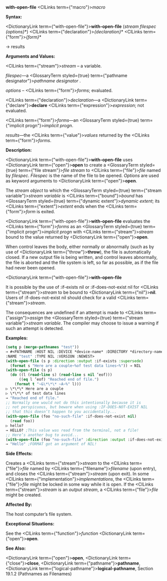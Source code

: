 **with-open-file** <ClLinks  term={"macro"}><i>macro</i></ClLinks> 



**Syntax:** 



<DictionaryLink  term={"with-open-file"}><b>with-open-file</b></DictionaryLink> (*stream filespec \{options\}*\*) <ClLinks  term={"declaration"}><i>\{declaration\}</i></ClLinks>\* <ClLinks  term={"form"}><i>\{form\}</i></ClLinks>\* 



→ results 



**Arguments and Values:** 



<ClLinks  term={"stream"}><i>stream</i></ClLinks> – a variable. 



*filespec*—a <GlossaryTerm styled={true} term={"pathname designator"}><i>pathname designator</i></GlossaryTerm> . 



*options* – <ClLinks  term={"form"}><i>forms</i></ClLinks>; evaluated. 



<ClLinks  term={"declaration"}><i>declaration</i></ClLinks>—a <DictionaryLink  term={"declare"}><b>declare</b></DictionaryLink> <ClLinks  term={"expression"}><i>expression</i></ClLinks>; not evaluated. 



<ClLinks  term={"form"}><i>forms</i></ClLinks>—an <GlossaryTerm styled={true} term={"implicit progn"}><i>implicit progn</i></GlossaryTerm>. 



*results*—the <ClLinks  term={"value"}><i>values</i></ClLinks> returned by the <ClLinks  term={"form"}><i>forms</i></ClLinks>. 



**Description:** 



<DictionaryLink  term={"with-open-file"}><b>with-open-file</b></DictionaryLink> uses <DictionaryLink  term={"open"}><b>open</b></DictionaryLink> to create a <GlossaryTerm styled={true} term={"file stream"}><i>file stream</i></GlossaryTerm> to <ClLinks  term={"file"}><i>file</i></ClLinks> named by *filespec*. *Filespec* is the name of the file to be opened. *Options* are used as keyword arguments to <DictionaryLink  term={"open"}><b>open</b></DictionaryLink>. 



The *stream object* to which the <GlossaryTerm styled={true} term={"stream variable"}><i>stream variable</i></GlossaryTerm> is <ClLinks  term={"bound"}><i>bound</i></ClLinks> has <GlossaryTerm styled={true} term={"dynamic extent"}><i>dynamic extent</i></GlossaryTerm>; its <ClLinks  term={"extent"}><i>extent</i></ClLinks> ends when the <ClLinks  term={"form"}><i>form</i></ClLinks> is exited. 



<DictionaryLink  term={"with-open-file"}><b>with-open-file</b></DictionaryLink> evaluates the <ClLinks  term={"form"}><i>forms</i></ClLinks> as an <GlossaryTerm styled={true} term={"implicit progn"}><i>implicit progn</i></GlossaryTerm> with <ClLinks  term={"stream"}><i>stream</i></ClLinks> bound to the value returned by <DictionaryLink  term={"open"}><b>open</b></DictionaryLink>. 



When control leaves the body, either normally or abnormally (such as by use of <DictionaryLink  term={"throw"}><b>throw</b></DictionaryLink>), the file is automatically closed. If a new output file is being written, and control leaves abnormally, the file is aborted and the file system is left, so far as possible, as if the file had never been opened. 







 



 



<DictionaryLink  term={"with-open-file"}><b>with-open-file</b></DictionaryLink> 



It is possible by the use of :if-exists nil or :if-does-not-exist nil for <ClLinks  term={"stream"}><i>stream</i></ClLinks> to be bound to <DictionaryLink  term={"nil"}><b>nil</b></DictionaryLink>. Users of :if-does-not-exist nil should check for a valid <ClLinks  term={"stream"}><i>stream</i></ClLinks>. 



The consequences are undefined if an attempt is made to <ClLinks  term={"assign"}><i>assign</i></ClLinks> the <GlossaryTerm styled={true} term={"stream variable"}><i>stream variable</i></GlossaryTerm>. The compiler may choose to issue a warning if such an attempt is detected. 



**Examples:**
```lisp
(setq p (merge-pathnames "test")) 
→ #<PATHNAME :HOST NIL :DEVICE *device-name* :DIRECTORY *directory-name* 
:NAME "test" :TYPE NIL :VERSION :NEWEST> 
(with-open-file (s p :direction :output :if-exists :supersede) 
  (format s "Here are a couple~%of test data lines~%")) → NIL 
(with-open-file (s p) 
  (do ((l (read-line s) (read-line s nil ’eof))) 
      ((eq l ’eof) "Reached end of file.") 
    (format t "~&\*\*\* ~A~%" l))) 
▷ \*\*\* Here are a couple 
▷ \*\*\* of test data lines 
→ "Reached end of file." 
;; Normally one would not do this intentionally because it is 
;; not perspicuous, but beware when using :IF-DOES-NOT-EXIST NIL 
;; that this doesn’t happen to you accidentally... 
(with-open-file (foo "no-such-file" :if-does-not-exist nil) 
  (read foo)) 
▷ hello? 
→ HELLO? ;This value was read from the terminal, not a file! 
;; Here’s another bug to avoid... 
(with-open-file (foo "no-such-file" :direction :output :if-does-not-exist nil) (format foo "Hello")) 
→ "Hello" ;FORMAT got an argument of NIL! 
```
**Side Effects:** 



Creates a <ClLinks  term={"stream"}><i>stream</i></ClLinks> to the <ClLinks  term={"file"}><i>file</i></ClLinks> named by <ClLinks  term={"filename"}><i>filename</i></ClLinks> (upon entry), and closes the <ClLinks  term={"stream"}><i>stream</i></ClLinks> (upon exit). In some <ClLinks  term={"implementation"}><i>implementations</i></ClLinks>, the <ClLinks  term={"file"}><i>file</i></ClLinks> might be locked in some way while it is open. If the <ClLinks  term={"stream"}><i>stream</i></ClLinks> is an *output stream*, a <ClLinks  term={"file"}><i>file</i></ClLinks> might be created. 



**Affected By:** 



The host computer’s file system. 



**Exceptional Situations:** 



See the <ClLinks  term={"function"}><i>function</i></ClLinks> <DictionaryLink  term={"open"}><b>open</b></DictionaryLink>. 







 



 



**See Also:** 



<DictionaryLink  term={"open"}><b>open</b></DictionaryLink>, <DictionaryLink  term={"close"}><b>close</b></DictionaryLink>, <DictionaryLink  term={"pathname"}><b>pathname</b></DictionaryLink>, <DictionaryLink  term={"logical-pathname"}><b>logical-pathname</b></DictionaryLink>, Section 19.1.2 (Pathnames as Filenames) 
